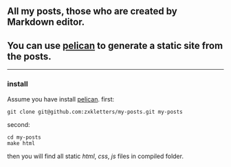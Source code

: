 ## All my posts, those who are created by Markdown editor.
## You can use [pelican](https://github.com/getpelican/pelican) to generate a static site from the posts.
-------------

### install
Assume you have install [pelican](https://github.com/getpelican/pelican).
first:

    git clone git@github.com:zxkletters/my-posts.git my-posts

second: 

    cd my-posts
    make html

then you will find all static *html*, *css*, *js* files in compiled folder.



